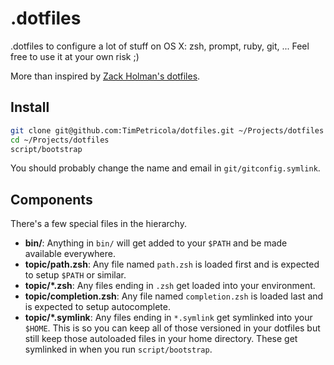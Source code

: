 # .dotfiles

.dotfiles to configure a lot of stuff on OS X: zsh, prompt, ruby, git, ...
Feel free to use it at your own risk ;)

More than inspired by [Zack Holman's dotfiles](https://github.com/holman/dotfiles).

## Install

```sh
git clone git@github.com:TimPetricola/dotfiles.git ~/Projects/dotfiles
cd ~/Projects/dotfiles
script/bootstrap
```

You should probably change the name and email in `git/gitconfig.symlink`.

## Components

There's a few special files in the hierarchy.

- **bin/**: Anything in `bin/` will get added to your `$PATH` and be made
  available everywhere.
- **topic/path.zsh**: Any file named `path.zsh` is loaded first and is expected to setup `$PATH` or similar.
- **topic/\*.zsh**: Any files ending in `.zsh` get loaded into your
  environment.
- **topic/completion.zsh**: Any file named `completion.zsh` is loaded last and is expected to setup autocomplete.
- **topic/\*.symlink**: Any files ending in `*.symlink` get symlinked into
  your `$HOME`. This is so you can keep all of those versioned in your dotfiles
  but still keep those autoloaded files in your home directory. These get
  symlinked in when you run `script/bootstrap`.
